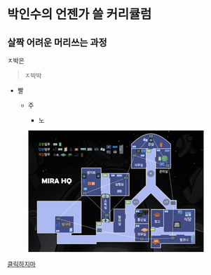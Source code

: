 박인수의 언젠가 쓸 커리큘럼
=======================
살짝 어려운 머리쓰는 과정
----------------


ㅈ박은 
>ㅈ박박
* 빨
  - 주
    * 노   
    
    ![gimo](/images/test.png)
    
[클릭하지마](https://github.com/isp829/HU/blob/master/lecture/lecture1.md "")
    
